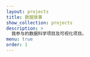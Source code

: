 ```yaml
---
layout: projects
title: 数据故事
show_collection: projects
description: >
  我参与的数据科学项目及可视化项目。
menu: true
order: 1
---
```

